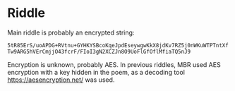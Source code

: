 # Riddle

Main riddle is probably an encrypted string:

```5tR85ErS/uoAPDG+RVtnu+GYHKYSBcoKqeJpdEseywgwKkX8jdKv7RZ5j0nWKuWTPTntXfTw9ARG5hVErCmjjO43fcrF/FIoI3gN2XCZJn8O9UoFlGfOflMfiaTQ5nJ9```

Encryption is unknown, probably AES.
In previous riddles, MBR used AES encryption with a key hidden in the poem, as a decoding tool https://aesencryption.net/ was used.
